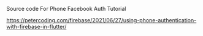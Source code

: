 
Source code For Phone Facebook Auth Tutorial

https://petercoding.com/firebase/2021/06/27/using-phone-authentication-with-firebase-in-flutter/

